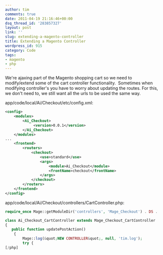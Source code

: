 ```yaml
---
author: tim
comments: true
date: 2011-04-19 21:16:46+00:00
dsq_thread_id: '283857327'
layout: post
link: ''
slug: extending-a-magento-controller
title: Extending a Magento Controller
wordpress_id: 915
category: Code
tags:
- magento
- php
---
```


We're ajaxing part of the Magento shopping cart so we need to modify/extend some of the cart controller functionality.  Sometimes when modifying controller's you have to worry about updating the routes. For this, we don't need to, we still want all the urls to be used the same way.

app/code/local/Ai/Checkout/etc/config.xml:

```XML
<config>
    <modules>
        <Ai_Checkout>
             <version>0.0.1</version>
        </Ai_Checkout>
    </modules>
...
    <frontend>
        <routers>
            <checkout>
                <use>standard</use>
                <args>
                    <module>Ai_Checkout</module>
                    <frontName>checkout</frontName>
                </args>
            </checkout>
        </routers>
    </frontend>    
</config>
```

app/code/local/Ai/Checkout/controllers/CartController.php:

```PHP
require_once Mage::getModuleDir('controllers', 'Mage_Checkout') . DS . 'CartController.php';

class Ai_Checkout_CartController extends Mage_Checkout_CartController
{
   public function updatePostAction()
    {
    	Mage::log(&quot;NEW CONTROLLER&quot;, null, 'tim.log');
        try {
[/php]
